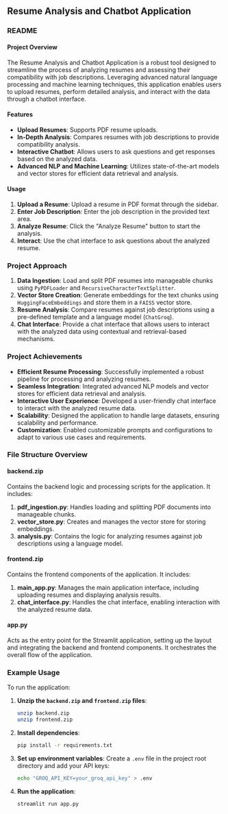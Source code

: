 ## Resume Analysis and Chatbot Application

### README

#### Project Overview
The Resume Analysis and Chatbot Application is a robust tool designed to streamline the process of analyzing resumes and assessing their compatibility with job descriptions. Leveraging advanced natural language processing and machine learning techniques, this application enables users to upload resumes, perform detailed analysis, and interact with the data through a chatbot interface.

#### Features
- **Upload Resumes**: Supports PDF resume uploads.
- **In-Depth Analysis**: Compares resumes with job descriptions to provide compatibility analysis.
- **Interactive Chatbot**: Allows users to ask questions and get responses based on the analyzed data.
- **Advanced NLP and Machine Learning**: Utilizes state-of-the-art models and vector stores for efficient data retrieval and analysis.

#### Usage
1. **Upload a Resume**: Upload a resume in PDF format through the sidebar.
2. **Enter Job Description**: Enter the job description in the provided text area.
3. **Analyze Resume**: Click the "Analyze Resume" button to start the analysis.
4. **Interact**: Use the chat interface to ask questions about the analyzed resume.

### Project Approach
1. **Data Ingestion**: Load and split PDF resumes into manageable chunks using `PyPDFLoader` and `RecursiveCharacterTextSplitter`.
2. **Vector Store Creation**: Generate embeddings for the text chunks using `HuggingFaceEmbeddings` and store them in a `FAISS` vector store.
3. **Resume Analysis**: Compare resumes against job descriptions using a pre-defined template and a language model (`ChatGroq`).
4. **Chat Interface**: Provide a chat interface that allows users to interact with the analyzed data using contextual and retrieval-based mechanisms.

### Project Achievements
- **Efficient Resume Processing**: Successfully implemented a robust pipeline for processing and analyzing resumes.
- **Seamless Integration**: Integrated advanced NLP models and vector stores for efficient data retrieval and analysis.
- **Interactive User Experience**: Developed a user-friendly chat interface to interact with the analyzed resume data.
- **Scalability**: Designed the application to handle large datasets, ensuring scalability and performance.
- **Customization**: Enabled customizable prompts and configurations to adapt to various use cases and requirements.

### File Structure Overview

#### backend.zip
Contains the backend logic and processing scripts for the application. It includes:
1. **pdf_ingestion.py**: Handles loading and splitting PDF documents into manageable chunks.
2. **vector_store.py**: Creates and manages the vector store for storing embeddings.
3. **analysis.py**: Contains the logic for analyzing resumes against job descriptions using a language model.

#### frontend.zip
Contains the frontend components of the application. It includes:
1. **main_app.py**: Manages the main application interface, including uploading resumes and displaying analysis results.
2. **chat_interface.py**: Handles the chat interface, enabling interaction with the analyzed resume data.

#### app.py
Acts as the entry point for the Streamlit application, setting up the layout and integrating the backend and frontend components. It orchestrates the overall flow of the application.

### Example Usage

To run the application:
1. **Unzip the `backend.zip` and `frontend.zip` files**:
   ```bash
   unzip backend.zip
   unzip frontend.zip
   ```

2. **Install dependencies**:
   ```bash
   pip install -r requirements.txt
   ```

3. **Set up environment variables**:
   Create a `.env` file in the project root directory and add your API keys:
   ```bash
   echo "GROQ_API_KEY=your_groq_api_key" > .env
   ```

4. **Run the application**:
   ```bash
   streamlit run app.py
   ```

